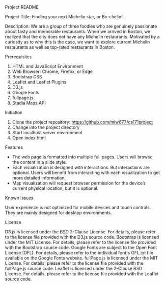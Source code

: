 Project README

Project Title: Finding your next Michelin star, or Bo-chelin!

Description: We are a group of three foodies who are genuinely passionate about tasty and memorable restaurants. When we arrived in Boston, we realized that the city does not have any Michelin restaurants. Motivated by a curiosity as to why this is the case, we want to explore current Michelin restaurants as well as top-rated restaurants in Boston.


Prerequisites

1. HTML and JavaScript Environment
2. Web Browser: Chrome, Firefox, or Edge
3. Bootstrap CSS
4. Leaflet and Leaflet Plugins
5. D3.js
6. Google Fonts
7. fullpage.js
8. Stadia Maps API


Initiation

1. Clone the project repository: https://github.com/miw677/cs171project
2. Change into the project directory
3. Start localhost server environment
4. Open index.html


Features

- The web page is formatted into multiple full pages. Users will browse the content in a slide style.
- Each visualization is designed with interactions. But interactions are optional. Users will benefit from interacting with each visualization to get more detailed information.
- Map visualization will request browser permission for the device’s current physical location, but it is optional.


Known Issues

User experience is not optimized for mobile devices and touch controls. They are mainly designed for desktop environments.


License

D3.js is licensed under the BSD 3-Clause License. For details, please refer to the license file provided with the D3.js source code.
Bootstrap is licensed under the MIT License. For details, please refer to the license file provided with the Bootstrap source code.
Google Fonts are subject to the Open Font License (OFL). For details, please refer to the individual font's OFL.txt file available on the Google Fonts website.
fullPage.js is licensed under the MIT License. For details, please refer to the license file provided with the fullPage.js source code.
Leaflet is licensed under the 2-Clause BSD License. For details, please refer to the license file provided with the Leaflet source code.
